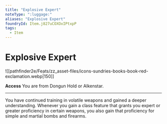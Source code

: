```yaml
---
title: "Explosive Expert"
noteType: ":luggage:"
aliases: "Explosive Expert"
foundryId: Item.j827uCOXOxIPtxpP
tags:
  - Item
---
```


# Explosive Expert
![[pathfinder2e/Feats/zz_asset-files/icons-sundries-books-book-red-exclamation.webp|150]]

**Access** You are from Dongun Hold or Alkenstar.

* * *

You have continued training in volatile weapons and gained a deeper understanding. Whenever you gain a class feature that grants you expert or greater proficiency in certain weapons, you also gain that proficiency for simple and martial bombs and firearms.
